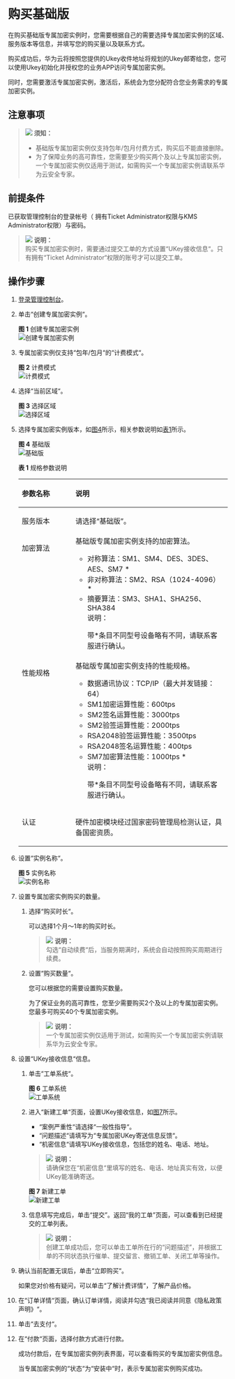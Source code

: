 # 购买基础版<a name="dew_01_0145"></a>

在购买基础版专属加密实例时，您需要根据自己的需要选择专属加密实例的区域、服务版本等信息，并填写您的购买量以及联系方式。

购买成功后，华为云将按照您提供的Ukey收件地址将规划的Ukey邮寄给您，您可以使用Ukey初始化并授权您的业务APP访问专属加密实例。

同时，您需要激活专属加密实例，激活后，系统会为您分配符合您业务需求的专属加密实例。

## 注意事项<a name="zh-cn_topic_0112991624_section16923143313476"></a>

>![](public_sys-resources/icon-notice.gif) **须知：**   
>-   基础版专属加密实例仅支持包年/包月付费方式，购买后不能直接删除。  
>-   为了保障业务的高可靠性，您需要至少购买两个及以上专属加密实例，一个专属加密实例仅适用于测试，如需购买一个专属加密实例请联系华为云安全专家。  

## 前提条件<a name="zh-cn_topic_0112991624_section33620785174650"></a>

已获取管理控制台的登录帐号（ 拥有Ticket Administrator权限与KMS Administrator权限）与密码。

>![](public_sys-resources/icon-note.gif) **说明：**   
>购买专属加密实例时，需要通过提交工单的方式设置“UKey接收信息“。只有拥有“Ticket Administrator“权限的账号才可以提交工单。  

## 操作步骤<a name="zh-cn_topic_0112991624_section14817088174650"></a>

1.  [登录管理控制台](https://console.huaweicloud.com)。
2.  单击“创建专属加密实例“。

    **图 1**  创建专属加密实例<a name="fig2398125119820"></a>  
    ![](figures/创建专属加密实例.png "创建专属加密实例")

3.  专属加密实例仅支持“包年/包月“的“计费模式“。

    **图 2**  计费模式<a name="zh-cn_topic_0112991624_fig821418216569"></a>  
    ![](figures/计费模式.png "计费模式")

4.  选择“当前区域“。

    **图 3**  选择区域<a name="zh-cn_topic_0112991624_fig0273738576"></a>  
    ![](figures/选择区域.png "选择区域")

5.  选择专属加密实例版本，如[图4](#zh-cn_topic_0112991624_fig145739181978)所示，相关参数说明如[表1](#zh-cn_topic_0112991624_table4295843716304)所示。

    **图 4**  基础版<a name="zh-cn_topic_0112991624_fig145739181978"></a>  
    ![](figures/基础版.png "基础版")

    **表 1**  规格参数说明

    <a name="zh-cn_topic_0112991624_table4295843716304"></a>
    <table><thead align="left"><tr id="zh-cn_topic_0112991624_row4338993216304"><th class="cellrowborder" valign="top" width="25.61%" id="mcps1.2.3.1.1"><p id="zh-cn_topic_0112991624_p2492361616304"><a name="zh-cn_topic_0112991624_p2492361616304"></a><a name="zh-cn_topic_0112991624_p2492361616304"></a>参数名称</p>
    </th>
    <th class="cellrowborder" valign="top" width="74.39%" id="mcps1.2.3.1.2"><p id="zh-cn_topic_0112991624_p554697916304"><a name="zh-cn_topic_0112991624_p554697916304"></a><a name="zh-cn_topic_0112991624_p554697916304"></a>说明</p>
    </th>
    </tr>
    </thead>
    <tbody><tr id="zh-cn_topic_0112991624_row16129226299"><td class="cellrowborder" valign="top" width="25.61%" headers="mcps1.2.3.1.1 "><p id="zh-cn_topic_0112991624_p612911269911"><a name="zh-cn_topic_0112991624_p612911269911"></a><a name="zh-cn_topic_0112991624_p612911269911"></a>服务版本</p>
    </td>
    <td class="cellrowborder" valign="top" width="74.39%" headers="mcps1.2.3.1.2 "><p id="zh-cn_topic_0112991624_p91291926499"><a name="zh-cn_topic_0112991624_p91291926499"></a><a name="zh-cn_topic_0112991624_p91291926499"></a>请选择<span class="parmvalue" id="zh-cn_topic_0112991624_parmvalue56148161218"><a name="zh-cn_topic_0112991624_parmvalue56148161218"></a><a name="zh-cn_topic_0112991624_parmvalue56148161218"></a>“基础版”</span>。</p>
    </td>
    </tr>
    <tr id="zh-cn_topic_0112991624_row16837105815489"><td class="cellrowborder" valign="top" width="25.61%" headers="mcps1.2.3.1.1 "><p id="zh-cn_topic_0112991624_p11838165817485"><a name="zh-cn_topic_0112991624_p11838165817485"></a><a name="zh-cn_topic_0112991624_p11838165817485"></a>加密算法</p>
    </td>
    <td class="cellrowborder" valign="top" width="74.39%" headers="mcps1.2.3.1.2 "><div class="p" id="zh-cn_topic_0112991624_p483815814484"><a name="zh-cn_topic_0112991624_p483815814484"></a><a name="zh-cn_topic_0112991624_p483815814484"></a>基础版专属加密实例支持的加密算法。<a name="zh-cn_topic_0112991624_ul15751103972614"></a><a name="zh-cn_topic_0112991624_ul15751103972614"></a><ul id="zh-cn_topic_0112991624_ul15751103972614"><li>对称算法：SM1、SM4、DES、3DES、AES、SM7 *</li><li>非对称算法：SM2、RSA（1024-4096）*</li><li>摘要算法：SM3、SHA1、SHA256、SHA384<div class="note" id="zh-cn_topic_0112991624_note12137918184611"><a name="zh-cn_topic_0112991624_note12137918184611"></a><a name="zh-cn_topic_0112991624_note12137918184611"></a><span class="notetitle"> 说明： </span><div class="notebody"><p id="zh-cn_topic_0112991624_p131391018164618"><a name="zh-cn_topic_0112991624_p131391018164618"></a><a name="zh-cn_topic_0112991624_p131391018164618"></a>带*条目不同型号设备略有不同，请联系客服进行确认。</p>
    </div></div>
    </li></ul>
    </div>
    </td>
    </tr>
    <tr id="zh-cn_topic_0112991624_row2550998316304"><td class="cellrowborder" valign="top" width="25.61%" headers="mcps1.2.3.1.1 "><p id="zh-cn_topic_0112991624_p5304271416304"><a name="zh-cn_topic_0112991624_p5304271416304"></a><a name="zh-cn_topic_0112991624_p5304271416304"></a>性能规格</p>
    </td>
    <td class="cellrowborder" valign="top" width="74.39%" headers="mcps1.2.3.1.2 "><div class="p" id="zh-cn_topic_0112991624_p149258216304"><a name="zh-cn_topic_0112991624_p149258216304"></a><a name="zh-cn_topic_0112991624_p149258216304"></a>基础版专属加密实例支持的性能规格。<a name="zh-cn_topic_0112991624_ul178132254264"></a><a name="zh-cn_topic_0112991624_ul178132254264"></a><ul id="zh-cn_topic_0112991624_ul178132254264"><li>数据通讯协议：TCP/IP（最大并发链接：64）</li><li>SM1加密运算性能：600tps</li><li>SM2签名运算性能：3000tps</li><li>SM2验签运算性能：2000tps</li><li>RSA2048验签运算性能：3500tps</li><li>RSA2048签名运算性能：400tps</li><li>SM7加密算法性能：1000tps *<div class="note" id="zh-cn_topic_0112991624_note14271755184511"><a name="zh-cn_topic_0112991624_note14271755184511"></a><a name="zh-cn_topic_0112991624_note14271755184511"></a><span class="notetitle"> 说明： </span><div class="notebody"><p id="zh-cn_topic_0112991624_zh-cn_topic_0112991624_p131391018164618"><a name="zh-cn_topic_0112991624_zh-cn_topic_0112991624_p131391018164618"></a><a name="zh-cn_topic_0112991624_zh-cn_topic_0112991624_p131391018164618"></a>带*条目不同型号设备略有不同，请联系客服进行确认。</p>
    </div></div>
    </li></ul>
    </div>
    </td>
    </tr>
    <tr id="row18470161031417"><td class="cellrowborder" valign="top" width="25.61%" headers="mcps1.2.3.1.1 "><p id="p84709104144"><a name="p84709104144"></a><a name="p84709104144"></a>认证</p>
    </td>
    <td class="cellrowborder" valign="top" width="74.39%" headers="mcps1.2.3.1.2 "><p id="p347061031412"><a name="p347061031412"></a><a name="p347061031412"></a>硬件加密模块经过国家密码管理局检测认证，具备国密资质。</p>
    </td>
    </tr>
    </tbody>
    </table>

6.  设置“实例名称“。

    **图 5**  实例名称<a name="fig16861124213816"></a>  
    ![](figures/实例名称.png "实例名称")

7.  设置专属加密实例购买的数量。
    1.  选择“购买时长“。

        可以选择1个月～1年的购买时长。

        >![](public_sys-resources/icon-note.gif) **说明：**   
        >勾选“自动续费“后，当服务期满时，系统会自动按照购买周期进行续费。  

    2.  设置“购买数量“。

        您可以根据您的需要设置购买数量。

        为了保证业务的高可靠性，您至少需要购买2个及以上的专属加密实例。您最多可购买40个专属加密实例。

        >![](public_sys-resources/icon-note.gif) **说明：**   
        >一个专属加密实例仅适用于测试，如需购买一个专属加密实例请联系华为云安全专家。  


8.  设置“UKey接收信息“信息。
    1.  单击“工单系统“。

        **图 6**  工单系统<a name="zh-cn_topic_0112991624_fig1476619215577"></a>  
        ![](figures/工单系统.png "工单系统")

    2.  进入“新建工单“页面，设置UKey接收信息，如[图7](#zh-cn_topic_0112991624_fig3767122105720)所示。

        -   “案例严重性“请选择“一般性指导“。
        -   “问题描述“请填写为“专属加密UKey寄送信息反馈“。
        -   “机密信息“请填写UKey接收信息，包括您的姓名、电话、地址。

        >![](public_sys-resources/icon-note.gif) **说明：**   
        >请确保您在“机密信息“里填写的姓名、电话、地址真实有效，以便UKey能准确寄送。  

        **图 7**  新建工单<a name="zh-cn_topic_0112991624_fig3767122105720"></a>  
        ![](figures/新建工单.png "新建工单")

    3.  信息填写完成后，单击“提交”。返回“我的工单”页面，可以查看到已经提交的工单列表。

        >![](public_sys-resources/icon-note.gif) **说明：**   
        >创建工单成功后，您可以单击工单所在行的“问题描述”，并根据工单的不同状态执行催单、提交留言、撤销工单、关闭工单等操作。  


9.  确认当前配置无误后，单击“立即购买“。

    如果您对价格有疑问，可以单击“了解计费详情“，了解产品价格。

10. 在“订单详情“页面，确认订单详情，阅读并勾选“我已阅读并同意《隐私政策声明》“。
11. 单击“去支付“。
12. 在“付款“页面，选择付款方式进行付款。

    成功付款后，在专属加密实例列表界面，可以查看购买的专属加密实例信息。

    当专属加密实例的“状态“为“安装中“时，表示专属加密实例购买成功。


